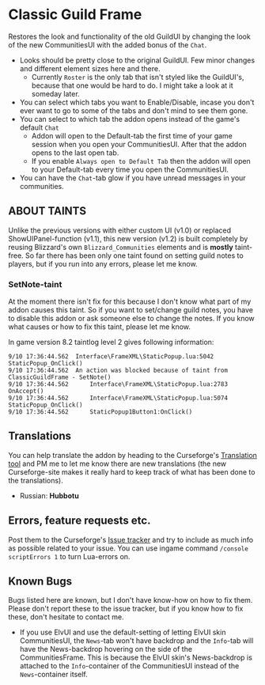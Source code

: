 # Classic Guild Frame

Restores the look and functionality of the old GuildUI by changing the look of the new CommunitiesUI with the added bonus of the `Chat`.

* Looks should be pretty close to the original GuildUI. Few minor changes and different element sizes here and there.
   * Currently `Roster` is the only tab that isn't styled like the GuildUI's, because that one would be hard to do. I might take a look at it someday later.
* You can select which tabs you want to Enable/Disable, incase you don't ever want to go to some of the tabs and don't mind to see them gone.
* You can select to which tab the addon opens instead of the game's default `Chat`
   * Addon will open to the Default-tab the first time of your game session when you open your CommunitiesUI. After that the addon opens to the last open tab.
   * If you enable `Always open to Default Tab` then the addon will open to your Default-tab every time you open the CommunitiesUI.
* You can have the `Chat`-tab glow if you have unread messages in your communities.

## ABOUT TAINTS
Unlike the previous versions with either custom UI (v1.0) or replaced ShowUIPanel-function (v1.1), this new version (v1.2) is built completely by reusing Blizzard's own `Blizzard_Communities` elements and is **mostly** taint-free. So far there has been only one taint found on setting guild notes to players, but if you run into any errors, please let me know.

### SetNote-taint
At the moment there isn't fix for this because I don't know what part of my addon causes this taint. So if you want to set/change guild notes, you have to disable this addon or ask someone else to change the notes. If you know what causes or how to fix this taint, please let me know.

In game version 8.2 taintlog level 2 gives following information:

```
9/10 17:36:44.562  Interface\FrameXML\StaticPopup.lua:5042 StaticPopup_OnClick()
9/10 17:36:44.562  An action was blocked because of taint from ClassicGuildFrame - SetNote()
9/10 17:36:44.562      Interface\FrameXML\StaticPopup.lua:2783 OnAccept()
9/10 17:36:44.562      Interface\FrameXML\StaticPopup.lua:5074 StaticPopup_OnClick()
9/10 17:36:44.562      StaticPopup1Button1:OnClick()
```

## Translations
You can help translate the addon by heading to the Curseforge's [Translation tool](https://www.curseforge.com/wow/addons/classic-guild-frame/localization) and PM me to let me know there are new translations (the new Curseforge-site makes it really hard to keep track of what has been done to the translations).

* Russian: **Hubbotu**

## Errors, feature requests etc.
Post them to the Curseforge's [Issue tracker](https://www.curseforge.com/wow/addons/classic-guild-frame/issues) and try to include as much info as possible related to your issue. You can use ingame command `/console scriptErrors 1` to turn Lua-errors on.

## Known Bugs
Bugs listed here are known, but I don't have know-how on how to fix them. Please don't report these to the issue tracker, but if you know how to fix these, don't hesitate to contact me.

- If you use ElvUI and use the default-setting of letting ElvUI skin CommunitiesUI, the `News`-tab won't have backdrop and the `Info`-tab will have the News-backdrop hovering on the side of the CommunitiesFrame. This is because the ElvUI skin's News-backdrop is attached to the `Info`-container of the CommunitiesUI instead of the `News`-container itself.